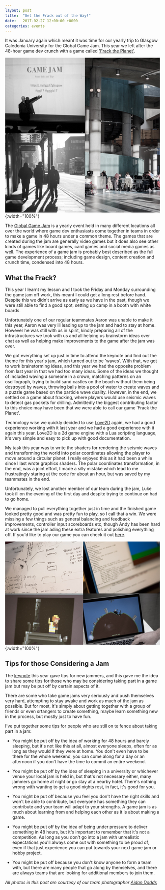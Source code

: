 ```yaml
---
layout: post
title:  "Get the Frack out of the Way!"
date:   2017-02-27 12:00:00 +0000
categories: events
---
```


It was January again which meant it was time for our yearly trip to Glasgow Caledonia University for the Global Game Jam.  This year we left after the 48-hour game dev crunch with a game called ['Frack the Planet'][frack-the-planet].

![alt text](https://github.com/AerialMantis/aerialmantis.github.io/raw/master/images/gg17-compilation-1.jpg "Game Jam 2017"){:width="100%"}

The [Global Game Jam][global-game-jam] is a yearly event held in many different locations all over the world where game dev enthusiasts come together in teams in order to make a game in 48 hours under a common theme. The games that are created during the jam are generally video games but it does also see other kinds of games like board games, card games and social media games as well. The experience of a game jam is probably best described as the full game development process; including game design, content creation and crunch time, condensed into 48 hours.

## What the Frack?

This year I learnt my lesson and I took the Friday and Monday surrounding the game jam off work, this meant I could get a long rest before hand. Despite this we didn't arrive as early as we have in the past, though we were still able to find a good spot, setting up camp in a booth with white boards.

Unfortunately one of our regular teammates Aaron was unable to make it this year, Aaron was very ill leading up to the jam and had to stay at home. However he was still with us in spirit, kindly preparing all of the infrastructures we took with us and all helping us brainstorm ideas over chat as well as helping make improvements to the game after the jam was over.

We got everything set up just in time to attend the keynote and find out the theme for this year's jam, which turned out to be 'waves'. With that, we got to work brainstorming ideas, and this year we had the opposite problem from last year in that we had too many ideas. Some of the ideas we thought of included waving a someone in a crown, matching patterns on an oscillograph, trying to build sand castles on the beach without them being destroyed by waves, throwing balls into a pool of water to create waves and a puzzle game based on the particle wave duality. However, in the end, we settled on a game about fracking, where players would use seismic waves to detect gas pockets for drilling. Admittedly the biggest contributing factor to this choice may have been that we were able to call our game 'Frack the Planet'.

Technology wise we quickly decided to use [Love2D][love-2d] again, we had a good experience working with it last year and we had a good experience with it again this year. Love2D is a 2d game engine with a Lua scripting language, it's very simple and easy to pick up with good documentation.

My task this year was to write the shaders for rendering the seismic waves and transforming the world into polar coordinates allowing the player to move around a circular planet. I really enjoyed this as it had been a while since I last wrote graphics shaders. The polar coordinates transformation, in the end, was a joint effort, I made a silly mistake which lead to me frustratingly staring at the code for about an hour, but was saved by my teammates in the end.

Unfortunately, we lost another member of our team during the jam, Luke took ill on the evening of the first day and despite trying to continue on had to go home.

We managed to pull everything together just in time and the finished game looked pretty good and was pretty fun to play, so I call that a win. We were missing a few things such as general balancing and feedback improvements, controller input scoreboards etc, though Andy has been hard at work since the jam ading these extra features and polishing everything off. If you'd like to play our game you can check it out [here][source].

![alt text](https://github.com/AerialMantis/aerialmantis.github.io/raw/master/images/gg17-compilation-2.jpg "Game Jam 2017"){:width="100%"}

## Tips for those Considering a Jam

The [keynote][extra-credits] this year gave tips for new jammers, and this gave me the idea to share some tips for those who may be considering taking part in a game jam but may be put off by certain aspects of it.

There are some who take game jams very seriously and push themselves very hard, attempting to stay awake and work as much of the jam as possible. But for most, it's simply about getting together with a group of friends or even srtangers to create something, maybe learn something new in the process, but mostly just to have fun.

I've put together some tips for people who are still on te fence about taking part in a jam:

* You might be put off by the idea of working for 48 hours and barely sleeping, but it's not like this at all, almost everyone sleeps, often for as long as they would if they were at home. You don't even have to be there for the whole weekend, you can come along for a day or an afternoon if you don't have the time to commit an entire weekend.

* You might be put off by the idea of sleeping in a university or whichever venue your local jam is held in, but that's not necessary either, many jammers go home at night or go stay at a nearby hotel. There's nothing wrong with wanting to get a good nights rest, in fact, it's good for you.

* You might be put off because you feel you don't have the right skills and won't be able to contribute, but everyone has something they can contribute and your team will adapt to your strengths. A game jam is as much about learning from and helping each other as it is about making a game.

* You might be put off by the idea of being under pressure to deliver something in 48 hours, but it's important to remember that it's not a competition. As long as you don't go into a jam with unrealistic expectations you'll always come out with something to be proud of, even if that just experience you can put towards your next game jam or hobby project.

* You might be put off because you don't know anyone to form a team with, but there are many people that go along by themselves, and there are always teams that are looking for additional members to join them.

*All photos in this post are courtesy of our team photographer [Aidan Dodds][aidan-twitter]*

[global-game-jam]: http://globalgamejam.org/

[frack-the-planet]: http://globalgamejam.org/2017/games/frack-planet

[love-2d]: https://love2d.org/

[source]: https://github.com/mulingkittens

[extra-credits]: https://www.youtube.com/watch?v=2xfxx27HbM4

[aidan-twitter]: https://twitter.com/Aidan_Dodds







